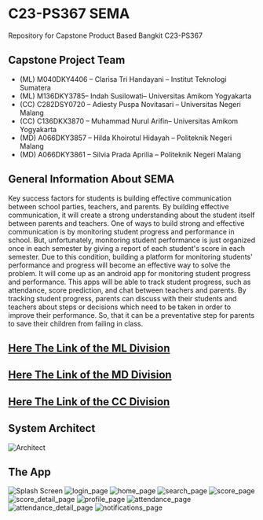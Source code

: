 # C23-PS367 SEMA 
Repository for Capstone Product Based Bangkit C23-PS367

## Capstone Project Team

- (ML) M040DKY4406 – Clarisa Tri Handayani – Institut Teknologi Sumatera
- (ML) M136DKY3785– Indah Susilowati– Universitas Amikom Yogyakarta
- (CC) C282DSY0720 – Adiesty Puspa Novitasari – Universitas Negeri Malang
- (CC) C136DKX3870 – Muhammad Nurul Arifin– Universitas Amikom Yogyakarta
- (MD) A066DKY3857 – Hilda Khoirotul Hidayah – Politeknik Negeri Malang
- (MD) A066DKY3861 – Silvia Prada Aprilia – Politeknik Negeri Malang

## General Information About SEMA

Key success factors for students is building effective communication between school parties, teachers, and parents. By building effective communication, it will create a strong understanding about the student itself between parents and teachers. One of ways to build strong and effective communication is by monitoring student progress and performance in school. But, unfortunately, monitoring student performance is just organized once in each semester by giving a report of each student's score in each semester. Due to this condition, building a platform for monitoring students' performance and progress will become an effective way to solve the problem. It will come up as an android app for monitoring student progress and performance. This apps will be able to track student progress, such as attendance, score prediction, and chat between teachers and parents. By tracking student progress, parents can discuss with their students and teachers about steps or decisions which need to be taken in order to improve their performance. So, that it can be a preventative step for parents to save their children from failing in class.

## [Here The Link of the ML Division](https://github.com/Nrulafind/SEMA/tree/ML)
## [Here The Link of the MD Division](https://github.com/Nrulafind/SEMA/tree/MD)
## [Here The Link of the CC Division](https://github.com/Nrulafind/SEMA/blob/CC/)
## System Architect
![Architect](https://github.com/Nrulafind/SEMA/assets/79900731/9dbfdf5f-ad5b-4110-b063-4776a939aa22)

## The App
![Splash Screen](https://github.com/Nrulafind/SEMA/assets/79900731/6547ede8-a162-4668-9aea-332a03a0537c|width=250)
![login_page](https://github.com/Nrulafind/SEMA/assets/79900731/e0f5f277-9bf9-4c6c-a6a0-3c199a3ef9e4|width=250)
![home_page](https://github.com/Nrulafind/SEMA/assets/79900731/96a9c4c5-926f-4265-8e42-4d5c1e731549)
![search_page](https://github.com/Nrulafind/SEMA/assets/79900731/645ce9bd-db44-44c1-b6ea-f8d670c22bfc)
![score_page](https://github.com/Nrulafind/SEMA/assets/79900731/662f5240-3fe2-42d1-a85b-379741c0226a)
![score_detail_page](https://github.com/Nrulafind/SEMA/assets/79900731/acf09744-50d2-4fc9-96da-aa609f4982e7)
![profile_page](https://github.com/Nrulafind/SEMA/assets/79900731/6857b822-4b52-4692-8a4c-3332ef5bff8f)
![attendance_page](https://github.com/Nrulafind/SEMA/assets/79900731/c5280735-6620-458d-a1fd-56ceb300d3a1)
![attendance_detail_page](https://github.com/Nrulafind/SEMA/assets/79900731/dfee0aad-cd02-41a4-9e6c-a901cf1cbd3c)
![notifications_page](https://github.com/Nrulafind/SEMA/assets/79900731/ec72da05-9f57-4cdf-86cc-af5d1bfb49a3)
